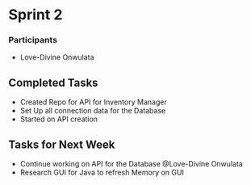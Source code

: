 # Sprint 2
### Participants
- Love-Divine Onwulata
## Completed Tasks
- Created Repo for API for Inventory Manager
- Set Up all connection data for the Database
- Started on API creation
## Tasks for Next Week
- Continue working on API for the Database @Love-Divine Onwulata
- Research GUI for Java to refresh Memory on GUI
